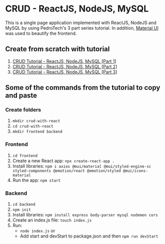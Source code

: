# CRUD - ReactJS, NodeJS, MySQL
This is a single page application implemented with ReactJS, NodeJS and MySQL by using PedroTech's 3 part series tutorial. In addition, <a href="https://mui.com/" targe="_blank">Material UI</a> was used to beautify the frontend.

## Create from scratch with tutorial
<ol>
<li><a href="https://www.youtube.com/watch?v=T8mqZZ0r-RA" target="_blank">CRUD Tutorial - ReactJS, NodeJS, MySQL [Part 1]</a></li>
<li><a href="https://www.youtube.com/watch?v=3YrOOia3-mo" target="_blank">CRUD Tutorial - ReactJS, NodeJS, MySQL [Part 2]</a></li>
<li><a href="https://www.youtube.com/watch?v=_S2GKnFpdtE" target="_blank">CRUD Tutorial - ReactJS, NodeJS, MySQL [Part 3]</a></li>
</ol>

## Some of the commands from the tutorial to copy and paste

### Create folders
<ol>
  <li><code>mkdir crud-with-react</code></li>
  <li><code>cd crud-with-react</code></li>
  <li><code>mkdir frontend backend</code></li>
  </ol>

### Frontend
<ol>
  <li><code>cd frontend</code></li>
  <li>Create a new React app: <code>npx create-react-app .</code></li>
  <li>Install libraries: <code>npm i axios @mui/material @mui/styled-engine-sc styled-components @emotion/react @emotion/styled @mui/icons-material</code></li>
  <li>Run the app: <code>npm start</code></li>
</ol>

### Backend
<ol>
  <li><code>cd backend</code></li>
  <li><code>npm init</code></li>
  <li>Install libraries: <code>npm install express body-parser mysql nodemon cors</code></li>
  <li>Create an index.js file: <code>touch index.js</code></li>
  <li>Run: 
    <ul>
      <li><code>node index.js</code> or</li>
      <li>Add start and devStart to package.json and then <code>npm run devStart</code></li>
    </ul>
  </li>
</ol>